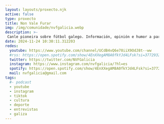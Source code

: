 ```yaml
---
layout: layouts/proxecto.njk
active: false
type: proxecto
title: Non Vale Furar
img: /img/comunidade/nvfgalicia.webp
description: >-
 Canle pioneira sobre fútbol galego. Información, opinión e humor a partes iguais.
date: 2024-11-24 10:30:11.312203
redes:
  youtube: https://www.youtube.com/channel/UCdB4vQ6e70iiX9OdJ8t--ww
  #rss: https://open.spotify.com/show/4EnXXegAM8A0fkYJd4LFsk?si=3772932cd7064fcf
  twitter: https://twitter.com/NVFGalicia
  instagram: https://www.instagram.com/nvfgalicia/?hl=es
  spotify: https://open.spotify.com/show/4EnXXegAM8A0fkYJd4LFsk?si=3772932cd7064fcf
  mail: nvfgalicia@gmail.com
tags:
  #- podcast
  - youtube
  - instagram
  - tiktok
  - cultura
  - deporte
  - entrevistas
  - galiza
---
```

